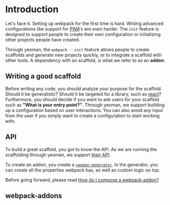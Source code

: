 # Introduction

Let's face it. Setting up webpack for the first time is hard. Writing advanced configurations like support for [PWA](https://developers.google.com/web/progressive-web-apps/)'s are even harder. The `init` feature is designed to support people to create their own configuration or initializing other projects people have created.

Through yeoman, the `webpack --init` feature allows people to create scaffolds and generate new projects quickly, or to integrate a scaffold with other tools. A dependency with an scaffold, is what we refer to as an **addon**.

## Writing a good scaffold

Before writing any code, you should analyze your purpose for the scaffold. Should it be generalistic? Should it be targeted for a library, such as [react](https://facebook.github.io/react/)? Furthermore, you should decide if you want to ask users for your scaffold such as **"What is your entry point?"**. Through yeoman, we support building up a configuration based on user interactions. You can also avoid any input from the user if you simply want to create a configuration to start working with.

## API

To build a great scaffold, you got to know the API. As we are running the scaffolding through yeoman, we support [their API](http://yeoman.io/learning/).

To create an addon, you create a [`yeoman-generator`](http://yeoman.io/authoring/). In the generator, you can create all the properties webpack has, as well as custom logic on top.

Before going forward, please read [How do I compose a webpack-addon?]()

## webpack-addons
